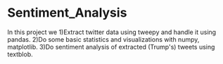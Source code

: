 # Sentiment_Analysis
In this project we 
1)Extract twitter data using tweepy and handle it using pandas.
2)Do some basic statistics and visualizations with numpy, matplotlib.
3)Do sentiment analysis of extracted (Trump's) tweets using textblob.
